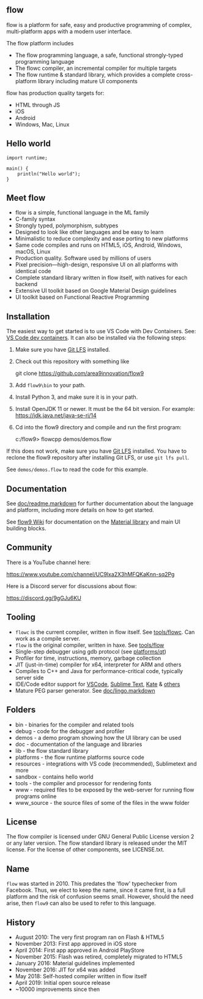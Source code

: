 flow
----

flow is a platform for safe, easy and productive programming of complex, multi-platform apps with a modern user interface.

The flow platform includes

- The flow programming language, a safe, functional strongly-typed programming language
- The flowc compiler, an incremental compiler for multiple targets
- The flow runtime & standard library, which provides a complete cross-platform library including mature UI components

flow has production quality targets for:

- HTML through JS
- iOS
- Android
- Windows, Mac, Linux

Hello world
-----------

    import runtime;

    main() {
    	println("Hello world");
    }

Meet flow
---------

- flow is a simple, functional language in the ML family
- C-family syntax
- Strongly typed, polymorphism, subtypes
- Designed to look like other languages and be easy to learn
- Minimalistic to reduce complexity and ease porting to new platforms
- Same code compiles and runs on HTML5, iOS, Android, Windows, macOS, Linux
- Production quality. Software used by millions of users
- Pixel precision—high-design, responsive UI on all platforms with identical code
- Complete standard library written in flow itself, with natives for each backend
- Extensive UI toolkit based on Google Material Design guidelines
- UI toolkit based on Functional Reactive Programming

Installation
------------

The easiest way to get started is to use VS Code with Dev Containers. See: [VS Code dev containers](doc/devcontainer.md). It can also be installed via the following steps: 

1. Make sure you have [Git LFS](https://git-lfs.github.com) installed.

2.  Check out this repository with something like

	git clone https://github.com/area9innovation/flow9

3. Add `flow9\bin` to your path.

4. Install Python 3, and make sure it is in your path.

5. Install OpenJDK 11 or newer. It must be the 64 bit version. For example: https://jdk.java.net/java-se-ri/14

6. Cd into the flow9 directory and compile and run the first program:

    c:/flow9> flowcpp demos/demos.flow

If this does not work, make sure you have [Git LFS](https://git-lfs.github.com) installed. 
You have to reclone the flow9 repository after installing Git LFS, or use `git lfs pull`.

See `demos/demos.flow` to read the code for this example.

Documentation
-------------

See [doc/readme.markdown](doc/readme.markdown) for further documentation about the language 
and platform, including more details on how to get started.

See [flow9 Wiki](https://github.com/area9innovation/flow9/wiki) for documentation on the [Material library](https://github.com/area9innovation/flow9/wiki/Material)
and main UI building blocks.

Community
---------

There is a YouTube channel here:

https://www.youtube.com/channel/UC9lxa2X3hMFQKaKnn-sq2Pg

Here is a Discord server for discussions about flow:

https://discord.gg/9gGJu6KU

Tooling
-------

- `flowc` is the current compiler, written in flow itself. See [tools/flowc](tools/flowc). Can work as a compile server.
- `flow` is the original compiler, written in haxe. See [tools/flow](tools/flow)
- Single-step debugger using gdb protocol (see [platforms/qt](platforms/qt))
- Profiler for time, instructions, memory, garbage collection
- JIT (just-in-time) compiler for x64, interpreter for ARM and others
- Compiles to C++ and Java for performance-critical code, typically server side
- IDE/Code editor support for [VSCode](https://github.com/area9innovation/flow9/tree/master/resources/vscode/flow), [Sublime Text](https://github.com/area9innovation/flow9/tree/master/resources/sublimetext), [Kate](https://github.com/area9innovation/flow9/tree/master/resources/kate) & [others](https://github.com/area9innovation/flow9/tree/master/resources)
- Mature PEG parser generator. See [doc/lingo.markdown](doc/lingo.markdown)

Folders
-------

- bin - binaries for the compiler and related tools
- debug - code for the debugger and profiler
- demos - a demo program showing how the UI library can be used
- doc - documentation of the language and libraries
- lib - the flow standard library
- platforms - the flow runtime platforms source code
- resources - integrations with VS code (recommended), Sublimetext and more
- sandbox - contains hello world
- tools - the compiler and processor for rendering fonts
- www - required files to be exposed by the web-server for running flow programs online
- www_source - the source files of some of the files in the www folder

License
-------

The flow compiler is licensed under GNU General Public License version 2 or any later version.
The flow standard library is released under the MIT license.
For the license of other components, see LICENSE.txt.

Name
----

`flow` was started in 2010. This predates the 'flow' typechecker from Facebook. Thus, we elect 
to keep the name, since it came first, is a full platform and the risk of confusion seems small. 
However, should the need arise, then `flow9` can also be used to refer to this language.

History
-------

- August 2010: The very first program ran on Flash & HTML5
- November 2013: First app approved in iOS store
- April 2014: First app approved in Android PlayStore
- November 2015: Flash was retired, completely migrated to HTML5
- January 2016: Material guidelines implemented
- November 2016: JIT for x64 was added
- May 2018: Self-hosted compiler written in flow itself
- April 2019: Initial open source release
- ~10000 improvements since then
